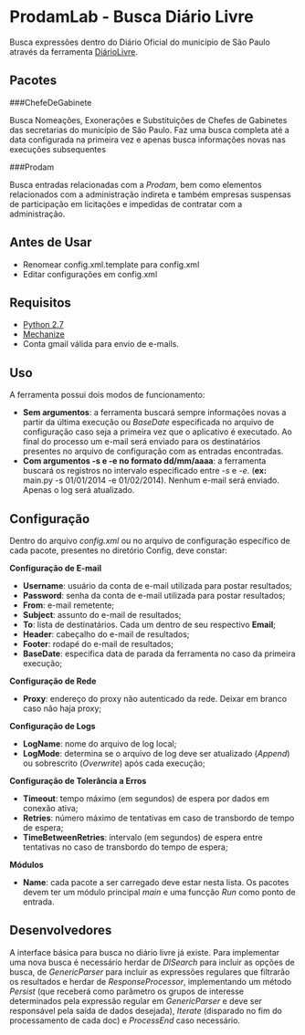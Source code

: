 ProdamLab - Busca Diário Livre
==============================

Busca expressões dentro do Diário Oficial do município de São Paulo através da
ferramenta [DiárioLivre](http://devcolab.each.usp.br/do/).

Pacotes
-------

###ChefeDeGabinete

Busca Nomeações, Exonerações e Substituições de Chefes de Gabinetes das 
secretarias do município de São Paulo.
Faz uma busca completa até a data configurada na primeira vez e apenas busca 
informações novas nas 
execuções subsequentes

###Prodam

Busca entradas relacionadas com a *Prodam*, bem como elementos relacionados com
a administração indireta e também empresas suspensas de participação em 
licitações e impedidas de contratar com a administração.

Antes de Usar
-------------

- Renomear config.xml.template para config.xml
- Editar configurações em config.xml

Requisitos
----------

- [Python 2.7](https://www.python.org/download/releases/2.7/)
- [Mechanize](http://wwwsearch.sourceforge.net/mechanize)
- Conta gmail válida para envio de e-mails.

Uso
---

A ferramenta possui dois modos de funcionamento:

- **Sem argumentos**: a ferramenta buscará sempre informações novas a partir da 
última execução ou *BaseDate* especificada no arquivo de configuração caso seja
a primeira vez que o aplicativo é executado. Ao final do processo um e-mail será
 enviado para os destinatários presentes no arquivo de configuração com as
entradas encontradas.
- **Com argumentos -s e -e no formato dd/mm/aaaa**: a ferramenta buscará os
registros no intervalo especificado entre *-s* e *-e*. (**ex:** main.py -s 
01/01/2014 -e 01/02/2014). Nenhum e-mail será
enviado. Apenas o log será atualizado.

Configuração
------------

Dentro do arquivo *config.xml* ou no arquivo de configuração específico de cada 
pacote, presentes no diretório Config, deve constar:

**Configuração de E-mail**

- **Username**: usuário da conta de e-mail utilizada para postar resultados;
- **Password**: senha da conta de e-mail utilizada para postar resultados;
- **From**: e-mail remetente;
- **Subject**: assunto do e-mail de resultados;
- **To**: lista de destinatários. Cada um dentro de seu respectivo **Email**;
- **Header**: cabeçalho do e-mail de resultados;
- **Footer**: rodapé do e-mail de resultados;
- **BaseDate**: especifica data de parada da ferramenta no caso da primeira
execução;

**Configuração de Rede**

- **Proxy**: endereço do proxy não autenticado da rede. Deixar em branco caso
não haja proxy;

**Configuração de Logs**

- **LogName**: nome do arquivo de log local;
- **LogMode**: determina se o arquivo de log deve ser atualizado (*Append*) ou 
sobrescrito (*Overwrite*) após cada execução;

**Configuração de Tolerância a Erros**

- **Timeout**: tempo máximo (em segundos) de espera por dados em conexão ativa;
- **Retries**: número máximo de tentativas em caso de transbordo de tempo de 
espera;
- **TimeBetweenRetries**: intervalo (em segundos) de espera entre tentativas no
caso de transbordo do tempo de espera;

**Módulos**

- **Name**: cada pacote a ser carregado deve estar nesta lista. Os pacotes
devem ter um módulo principal *main* e uma funcção *Run* como ponto de entrada.

Desenvolvedores
---------------

A interface básica para busca no diário livre já existe. Para implementar uma 
nova busca é necessário herdar de *DlSearch* para incluir as opções de busca, de
*GenericParser* para incluir as expressões regulares que filtrarão os resultados
e herdar de  *ResponseProcessor*, implementando um método *Persist* (que 
receberá como parâmetro os grupos de interesse determinados pela expressão 
regular em *GenericParser* e deve ser responsável pela saída de dados desejada), 
*Iterate* (disparado no fim do processamento de cada doc) e 
*ProcessEnd* caso necessário.

